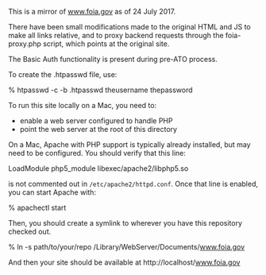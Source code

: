 This is a mirror of www.foia.gov as of 24 July 2017.

There have been small modifications made to the original HTML and JS
to make all links relative, and to proxy backend requests through
the foia-proxy.php script, which points at the original site.

The Basic Auth functionality is present during pre-ATO process.

To create the .htpasswd file, use:

 % htpasswd -c -b .htpasswd theusername thepassword

To run this site locally on a Mac, you need to:

* enable a web server configured to handle PHP
* point the web server at the root of this directory

On a Mac, Apache with PHP support is typically already installed,
but may need to be configured. You should verify that this line:

 LoadModule php5_module libexec/apache2/libphp5.so

is not commented out in `/etc/apache2/httpd.conf`. Once that line
is enabled, you can start Apache with:

 % apachectl start

Then, you should create a symlink to wherever you have
this repository checked out.

 % ln -s path/to/your/repo /Library/WebServer/Documents/www.foia.gov

And then your site should be available at http://localhost/www.foia.gov

